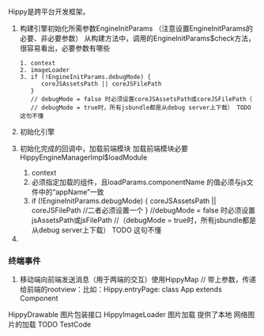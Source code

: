 Hippy是跨平台开发框架。
1. 构建引擎初始化所需参数EngineInitParams
  （注意设置EngineInitParams的必要、非必要参数）
   从构建方法中，调用的EngineInitParams$check方法，很容易看出，必要参数有哪些

   ```
   1. context
   2. imageLoader
   3. if (!EngineInitParams.debugMode) {
         coreJSAssetsPath || coreJSFilePath
      }
      // debugMode = false 时必须设置coreJSAssetsPath或coreJSFilePath（
      // debugMode = true时，所有jsbundle都是从debug server上下载） TODO 这句不懂

    ```    

2. 初始化引擎
   

3. 初始化完成的回调中，加载前端模块
   加载前端模块必要 HippyEngineManagerImpl$loadModule

   1. context
   2. 必须指定加载的组件，且loadParams.componentName 的值必须与js文件中的“appName”一致
   3. if (!EngineInitParams.debugMode) {
         coreJSAssetsPath || coreJSFilePath
         //二者必须设置一个
      }
      //debugMode = false 时必须设置jsAssetsPath或jsFilePath
      //（debugMode = true时，所有jsbundle都是从debug server上下载） TODO 这句不懂


4. 

### 终端事件 
1. 移动端向前端发送消息（用于两端的交互）使用HippyMap
// 带上参数，传递给前端的rootview：比如：Hippy.entryPage: class App extends Component


HippyDrawable 图片包装接口
HippyImageLoader 图片加载 提供了本地  网络图片的加载 TODO TestCode


